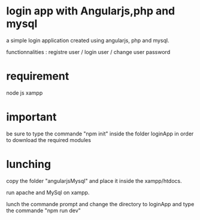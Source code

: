 # login app with Angularjs,php and mysql
a simple login application created using angularjs, php and mysql.

 functionnalities : registre user / login user / change user password
# requirement
node js 
xampp
# important 
be sure to type the commande "npm init" inside the folder loginApp in order to download the required modules
# lunching
copy the folder "angularjsMysql" and place it inside the xampp/htdocs.


run apache and MySql on xampp.


lunch the commande prompt and change the directory to loginApp and type the commande "npm run dev"
